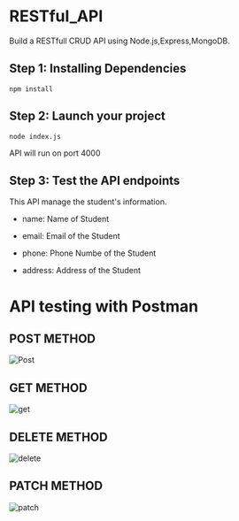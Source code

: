 # RESTful_API

Build a RESTfull CRUD API using Node.js,Express,MongoDB.

## Step 1: Installing Dependencies
 ```npm install```

## Step 2: Launch your project
```node index.js``` 

API will run on port 4000

## Step 3: Test the API endpoints
This API manage the student's information. 

- name:  Name of Student

- email: Email of the Student

- phone: Phone Numbe of the Student

- address: Address of the Student


# API testing with Postman 


## POST METHOD
![Post](https://github.com/saurabh371/RESTfull_API/assets/67182965/b0bd8d67-2d7c-4782-99b7-37be6699c80b)

## GET METHOD
![get](https://github.com/saurabh371/RESTfull_API/assets/67182965/beb301e0-10fd-497b-897d-d6b3f5bf12c6)

## DELETE METHOD
![delete](https://github.com/saurabh371/RESTfull_API/assets/67182965/0c200eb0-0591-43d0-8931-289c717c1cac)

## PATCH METHOD
![patch](https://github.com/saurabh371/RESTfull_API/assets/67182965/c3db4ff1-79d6-42e5-94e9-2bda4aa47078)

